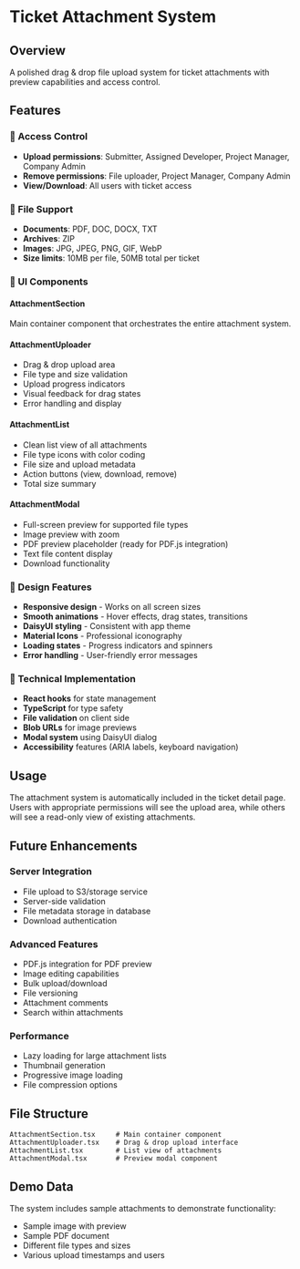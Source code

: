 # Ticket Attachment System

## Overview
A polished drag & drop file upload system for ticket attachments with preview capabilities and access control.

## Features

### 🎯 Access Control
- **Upload permissions**: Submitter, Assigned Developer, Project Manager, Company Admin
- **Remove permissions**: File uploader, Project Manager, Company Admin
- **View/Download**: All users with ticket access

### 📁 File Support
- **Documents**: PDF, DOC, DOCX, TXT
- **Archives**: ZIP
- **Images**: JPG, JPEG, PNG, GIF, WebP
- **Size limits**: 10MB per file, 50MB total per ticket

### 🎨 UI Components

#### AttachmentSection
Main container component that orchestrates the entire attachment system.

#### AttachmentUploader
- Drag & drop upload area
- File type and size validation
- Upload progress indicators
- Visual feedback for drag states
- Error handling and display

#### AttachmentList
- Clean list view of all attachments
- File type icons with color coding
- File size and upload metadata
- Action buttons (view, download, remove)
- Total size summary

#### AttachmentModal
- Full-screen preview for supported file types
- Image preview with zoom
- PDF preview placeholder (ready for PDF.js integration)
- Text file content display
- Download functionality

### 🎨 Design Features
- **Responsive design** - Works on all screen sizes
- **Smooth animations** - Hover effects, drag states, transitions
- **DaisyUI styling** - Consistent with app theme
- **Material Icons** - Professional iconography
- **Loading states** - Progress indicators and spinners
- **Error handling** - User-friendly error messages

### 🔧 Technical Implementation
- **React hooks** for state management
- **TypeScript** for type safety
- **File validation** on client side
- **Blob URLs** for image previews
- **Modal system** using DaisyUI dialog
- **Accessibility** features (ARIA labels, keyboard navigation)

## Usage

The attachment system is automatically included in the ticket detail page. Users with appropriate permissions will see the upload area, while others will see a read-only view of existing attachments.

## Future Enhancements

### Server Integration
- File upload to S3/storage service
- Server-side validation
- File metadata storage in database
- Download authentication

### Advanced Features
- PDF.js integration for PDF preview
- Image editing capabilities
- Bulk upload/download
- File versioning
- Attachment comments
- Search within attachments

### Performance
- Lazy loading for large attachment lists
- Thumbnail generation
- Progressive image loading
- File compression options

## File Structure
```
AttachmentSection.tsx     # Main container component
AttachmentUploader.tsx    # Drag & drop upload interface
AttachmentList.tsx        # List view of attachments
AttachmentModal.tsx       # Preview modal component
```

## Demo Data
The system includes sample attachments to demonstrate functionality:
- Sample image with preview
- Sample PDF document
- Different file types and sizes
- Various upload timestamps and users
